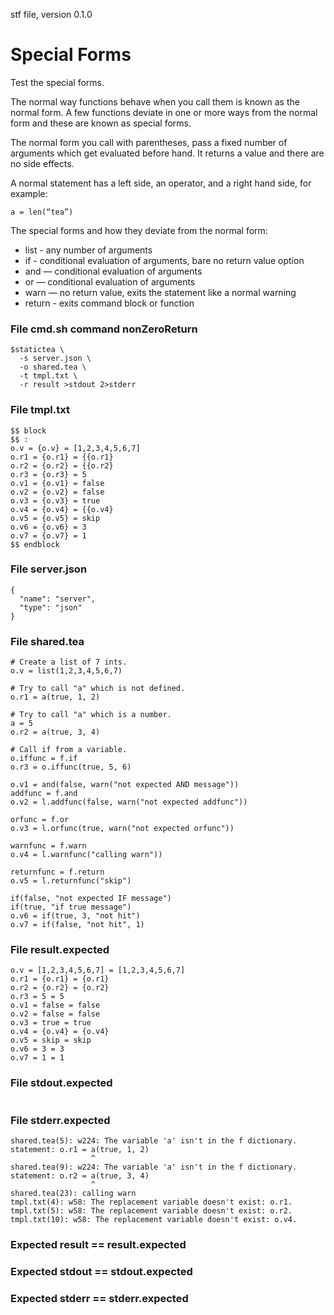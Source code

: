 stf file, version 0.1.0

# Special Forms

Test the special forms.

The normal way functions behave when you call them is known as the
normal form. A few functions deviate in one or more ways from the
normal form and these are known as special forms.

The normal form you call with parentheses, pass a fixed number of
arguments which get evaluated before hand.  It returns a value and
there are no side effects.

A normal statement has a left side, an operator, and a right hand
side, for example:

~~~
a = len(“tea”)
~~~

The special forms and how they deviate from the normal form:

* list - any number of arguments
* if - conditional evaluation of arguments, bare no return value option
* and — conditional evaluation of arguments
* or — conditional evaluation of arguments
* warn — no return value, exits the statement like a normal warning
* return - exits command block or function


### File cmd.sh command nonZeroReturn

~~~
$statictea \
  -s server.json \
  -o shared.tea \
  -t tmpl.txt \
  -r result >stdout 2>stderr
~~~


### File tmpl.txt

~~~
$$ block
$$ :
o.v = {o.v} = [1,2,3,4,5,6,7]
o.r1 = {o.r1} = {{o.r1}
o.r2 = {o.r2} = {{o.r2}
o.r3 = {o.r3} = 5
o.v1 = {o.v1} = false
o.v2 = {o.v2} = false
o.v3 = {o.v3} = true
o.v4 = {o.v4} = {{o.v4}
o.v5 = {o.v5} = skip
o.v6 = {o.v6} = 3
o.v7 = {o.v7} = 1
$$ endblock
~~~

### File server.json

~~~
{
  "name": "server",
  "type": "json"
}
~~~

### File shared.tea

~~~
# Create a list of 7 ints.
o.v = list(1,2,3,4,5,6,7)

# Try to call "a" which is not defined.
o.r1 = a(true, 1, 2)

# Try to call "a" which is a number.
a = 5
o.r2 = a(true, 3, 4)

# Call if from a variable.
o.iffunc = f.if
o.r3 = o.iffunc(true, 5, 6)

o.v1 = and(false, warn("not expected AND message"))
addfunc = f.and
o.v2 = l.addfunc(false, warn("not expected addfunc"))

orfunc = f.or
o.v3 = l.orfunc(true, warn("not expected orfunc"))

warnfunc = f.warn
o.v4 = l.warnfunc("calling warn"))

returnfunc = f.return
o.v5 = l.returnfunc("skip")

if(false, "not expected IF message")
if(true, "if true message")
o.v6 = if(true, 3, "not hit")
o.v7 = if(false, "not hit", 1)
~~~

### File result.expected

~~~
o.v = [1,2,3,4,5,6,7] = [1,2,3,4,5,6,7]
o.r1 = {o.r1} = {o.r1}
o.r2 = {o.r2} = {o.r2}
o.r3 = 5 = 5
o.v1 = false = false
o.v2 = false = false
o.v3 = true = true
o.v4 = {o.v4} = {o.v4}
o.v5 = skip = skip
o.v6 = 3 = 3
o.v7 = 1 = 1
~~~

### File stdout.expected

~~~
~~~

### File stderr.expected

~~~
shared.tea(5): w224: The variable 'a' isn't in the f dictionary.
statement: o.r1 = a(true, 1, 2)
                  ^
shared.tea(9): w224: The variable 'a' isn't in the f dictionary.
statement: o.r2 = a(true, 3, 4)
                  ^
shared.tea(23): calling warn
tmpl.txt(4): w58: The replacement variable doesn't exist: o.r1.
tmpl.txt(5): w58: The replacement variable doesn't exist: o.r2.
tmpl.txt(10): w58: The replacement variable doesn't exist: o.v4.
~~~

### Expected result == result.expected
### Expected stdout == stdout.expected
### Expected stderr == stderr.expected
